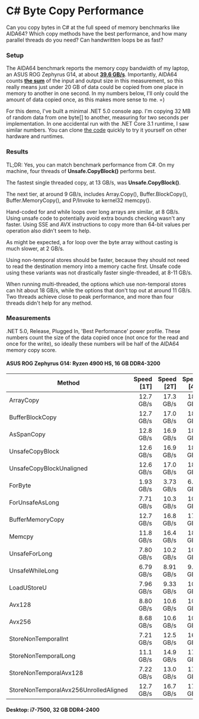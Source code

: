 # C# Byte Copy Performance

Can you copy bytes in C# at the full speed of memory benchmarks like AIDA64? Which copy methods have the best performance, and how many parallel threads do you need? Can handwritten loops be as fast? 

### Setup

The AIDA64 benchmark reports the memory copy bandwidth of my laptop, an ASUS ROG Zephyrus G14, at about [**39.6 GB/s**](https://rog.asus.com/us/articles/reviews/rog-zephyrus-g14-lab-report-2). Importantly, AIDA64 counts **[the sum](https://forums.aida64.com/topic/3708-memory-bench-questions/)** of the input and output size in this measurement, so this really means just under 20 GB of data could be copied from one place in memory to another in one second. In my numbers below, I'll only could the amount of data copied once, as this makes more sense to me. =)

For this demo, I've built a minimal .NET 5.0 console app. I'm copying 32 MB of random data from one byte[] to another, measuring for two seconds per implementation. In one accidental run with the .NET Core 3.1 runtime, I saw similar numbers. You can clone [the code](https://github.com/ScottLouvau/experiments) quickly to try it yourself on other hardware and runtimes.

### Results

TL;DR: Yes, you can match benchmark performance from C#. On my machine, four threads of **Unsafe.CopyBlock()** performs best.

The fastest single threaded copy, at 13 GB/s, was **Unsafe.CopyBlock()**.

The next tier, at around 9 GB/s, includes Array.Copy(), Buffer.BlockCopy(), Buffer.MemoryCopy(), and P/Invoke to kernel32 memcpy().

Hand-coded for and while loops over long arrays are similar, at 8 GB/s. Using unsafe code to potentially avoid extra bounds checking wasn't any faster. Using SSE and AVX instructions to copy more than 64-bit values per operation also didn't seem to help.

As might be expected, a for loop over the byte array without casting is much slower, at 2 GB/s.

Using non-temporal stores should be faster, because they should not need to read the destination memory into a memory cache first. Unsafe code using these variants was not drastically faster single-threaded, at 8-11 GB/s. 

When running multi-threaded, the options which use non-temporal stores can hit about 18 GB/s, while the options that don't top out at around 11 GB/s. Two threads achieve close to peak performance, and more than four threads didn't help for any method.

### Measurements 

.NET 5.0, Release, Plugged In, 'Best Performance' power profile. These numbers count the size of the data copied once (not once for the read and once for the write), so ideally these numbers will be half of the AIDA64 memory copy score.

#### ASUS ROG Zephyrus G14: Ryzen 4900 HS, 16 GB DDR4-3200

| Method                                | Speed [1T] | Speed [2T] | Speed [4T] | Speed [8T] | Speed [16T] |
| ------------------------------------- | ---------: | ---------: | ---------: | ---------: | ----------: |
| ArrayCopy                             |  12.7 GB/s |  17.3 GB/s |  18.2 GB/s |  18.9 GB/s |   17.9 GB/s |
| BufferBlockCopy                       |  12.7 GB/s |  17.0 GB/s |  18.2 GB/s |  18.8 GB/s |   17.9 GB/s |
| AsSpanCopy                            |  12.8 GB/s |  16.9 GB/s |  18.2 GB/s |  18.8 GB/s |   17.9 GB/s |
| UnsafeCopyBlock                       |  12.6 GB/s |  16.9 GB/s |  18.0 GB/s |  18.8 GB/s |   17.9 GB/s |
| UnsafeCopyBlockUnaligned              |  12.6 GB/s |  17.0 GB/s |  18.1 GB/s |  18.6 GB/s |   17.9 GB/s |
| ForByte                               |  1.93 GB/s |  3.73 GB/s |  6.69 GB/s |  9.53 GB/s |   9.42 GB/s |
| ForUnsafeAsLong                       |  7.71 GB/s |  10.3 GB/s |  10.5 GB/s |  10.5 GB/s |   9.67 GB/s |
| BufferMemoryCopy                      |  12.7 GB/s |  16.8 GB/s |  17.9 GB/s |  18.6 GB/s |   17.8 GB/s |
| Memcpy                                |  11.8 GB/s |  16.4 GB/s |  18.1 GB/s |  18.9 GB/s |   18.0 GB/s |
| UnsafeForLong                         |  7.80 GB/s |  10.2 GB/s |  10.2 GB/s |  10.3 GB/s |   9.57 GB/s |
| UnsafeWhileLong                       |  6.79 GB/s |  8.91 GB/s |  9.00 GB/s |  9.62 GB/s |   9.41 GB/s |
| LoadUStoreU                           |  7.96 GB/s |  9.33 GB/s |  10.2 GB/s |  10.1 GB/s |   9.61 GB/s |
| Avx128                                |  8.80 GB/s |  10.6 GB/s |  10.6 GB/s |  10.4 GB/s |   9.56 GB/s |
| Avx256                                |  8.68 GB/s |  10.6 GB/s |  10.4 GB/s |  10.5 GB/s |   9.70 GB/s |
| StoreNonTemporalInt                   |  7.21 GB/s |  12.5 GB/s |  16.9 GB/s |  17.7 GB/s |   17.3 GB/s |
| StoreNonTemporalLong                  |  11.1 GB/s |  14.9 GB/s |  17.7 GB/s |  18.2 GB/s |   17.5 GB/s |
| StoreNonTemporalAvx128                |  7.22 GB/s |  13.0 GB/s |  17.3 GB/s |  18.1 GB/s |   17.4 GB/s |
| StoreNonTemporalAvx256UnrolledAligned |  12.7 GB/s |  16.7 GB/s |  17.7 GB/s |  18.1 GB/s |   17.5 GB/s |



#### Desktop: i7-7500, 32 GB DDR4-2400